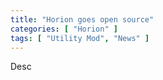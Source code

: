 ```yaml
---
title: "Horion goes open source"
categories: [ "Horion" ]
tags: [ "Utility Mod", "News" ]
---
```


Desc
